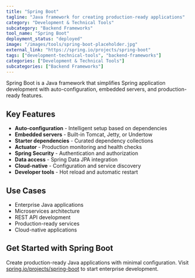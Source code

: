 ```yaml
---
title: "Spring Boot"
tagline: "Java framework for creating production-ready applications"
category: "Development & Technical Tools"
subcategory: "Backend Frameworks"
tool_name: "Spring Boot"
deployment_status: "deployed"
image: "/images/tools/spring-boot-placeholder.jpg"
external_link: "https://spring.io/projects/spring-boot"
tags: ["development-technical-tools", "backend-frameworks"]
categories: ["Development & Technical Tools"]
subcategories: ["Backend Frameworks"]
---
```

Spring Boot is a Java framework that simplifies Spring application development with auto-configuration, embedded servers, and production-ready features.

## Key Features

- **Auto-configuration** - Intelligent setup based on dependencies
- **Embedded servers** - Built-in Tomcat, Jetty, or Undertow
- **Starter dependencies** - Curated dependency collections
- **Actuator** - Production monitoring and health checks
- **Spring Security** - Authentication and authorization
- **Data access** - Spring Data JPA integration
- **Cloud-native** - Configuration and service discovery
- **Developer tools** - Hot reload and automatic restart

## Use Cases

- Enterprise Java applications
- Microservices architecture
- REST API development
- Production-ready services
- Cloud-native applications

## Get Started with Spring Boot

Create production-ready Java applications with minimal configuration. Visit [spring.io/projects/spring-boot](https://spring.io/projects/spring-boot) to start enterprise development.
